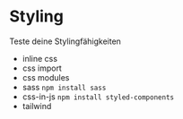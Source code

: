 # Styling

Teste deine Stylingfähigkeiten

- inline css
- css import
- css modules
- sass `npm install sass`
- css-in-js `npm install styled-components`
- tailwind
